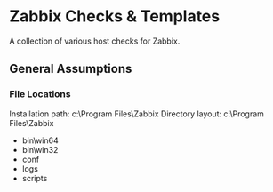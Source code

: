 # Zabbix Checks & Templates
A collection of various host checks for Zabbix.
## General Assumptions
### File Locations
Installation path: c:\Program Files\Zabbix
Directory layout:
c:\Program Files\Zabbix
  - bin\win64
  - bin\win32
  - conf
  - logs
  - scripts
  
